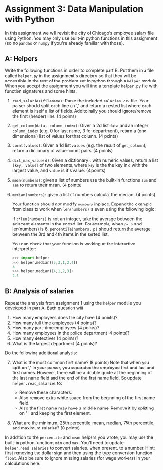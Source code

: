 # Assignment 3: Data Manipulation with Python
In this assignment we will revisit the city of Chicago's employee salary file using Python. You may only use built-in python functions in this assignment (so no `pandas` or `numpy` if you're already familiar with those).

## A: Helpers
Write the following functions in order to complete part B. Put them in a file called `helper.py` in the assignment's directory so that they will be accessible in the rest of the problem set in python through a `helper` module. When you accept the assignment you will find a template `helper.py` file with function signatures and some hints.

 1. `read_salaries(filename)`: Parse the included `salaries.csv` file. Your parser should split each line on ',' and return a nested list where each element is itself a list of fields. Additoinally you should ignore/remove the first (header) line. (4 points)
 2. `get_column(data, column_index)`: Given a 2d list `data` and an integer `column_index` (e.g. 0 for last name, 3 for department), return a (one dimensional) list of values for that column. (4 points)
 3. `count(values)`: Given a 1d list `values` (e.g. the result of `get_column`), return a dictionary of value-count pairs. (4 points)
 4. `dict_max_value(d)`: Given a dictionary `d` with numeric values, return a list `[key, value]` of two elements, where `key` is the the key in `d` with the largest value, and `value` is it's value. (4 points)
 5. `mean(numbers)`: given a list of numbers use the built-in functions `sum` and `len` to return their mean. (4 points)
 6. `median(numbers)`: given a list of numbers calculat the median. (4 points)

    Your function should *not* modify `numbers` inplace. Expand the example from class to work when `len(numbers)` is even using the following logic:
 
    If `p*len(numbers)` is not an integer, take the average between the adjacent elements in the sorted list. For example, when `p=.5` and len(numbers) is 6, `percentile(numbers, p)` should return the average between the 3rd and 4th items in the sorted list.
    
    You can check that your function is working at the interactive interpretter:
    
    ```python
    >>> import helper
    >>> helper.median([5,3,1,2,4])
    3
    >>> helper.median([4,1,2,3])
    2.5
    ```

## B: Analysis of salaries
Repeat the analysis from assignment 1 using the `helper` module you developed in part A. Each question will 

1. How many employees does the city have (4 points)?
2. How many full time employees (4 points)?
3. How many part-time employees (4 points)?
4. How many employees in the police department (4 points)?
5. How many detectives (4 points)?
6. What is the largest department (4 points)?

Do the following additional analysis:

7. What is the most common first name? (8 points)
Note that when you split on ',' in your parser, you separated the employee first and last and first names. However, there will be a double quote at the beginning of the last name field and the end of the first name field. So update `helper.read_salaries` to:
    - Remove these characters.
    - Also remove extra white space from the beginning of the first name field.
    - Also the first name may have a middle name. Remove it by splitting on ' ' and keeping the first element.

8. What are the minimum, 25th percentile, mean, median, 75th percentile, and maximum salaries? (8 points)

In addition to the `percentile` and `mean` helpers you wrote, you may use the built-in python functions `min` and `max`. You'll need to update `helper.read_salaries` to convert salaries, when present, to a number. Hint: first removing the dollar sign and then using the type conversion function `float`. Also be sure to ignore missing salaries (for wage workers) in your calculations here.

